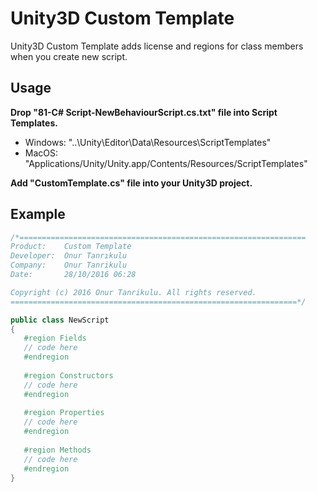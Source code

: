# Unity3D Custom Template
Unity3D Custom Template adds license and regions for class members when you create new script.

## Usage
**Drop "81-C# Script-NewBehaviourScript.cs.txt" file into Script Templates.**
* Windows: "..\Unity\Editor\Data\Resources\ScriptTemplates"
* MacOS: "Applications/Unity/Unity.app/Contents/Resources/ScriptTemplates"

**Add "CustomTemplate.cs" file into your Unity3D project.**

## Example
```cs
/*================================================================
Product:    Custom Template
Developer:  Onur Tanrıkulu
Company:    Onur Tanrikulu
Date:       28/10/2016 06:28

Copyright (c) 2016 Onur Tanrikulu. All rights reserved.
================================================================*/

public class NewScript
{
   #region Fields
   // code here
   #endregion
 
   #region Constructors
   // code here
   #endregion
 
   #region Properties
   // code here
   #endregion
 
   #region Methods
   // code here
   #endregion
}
```
